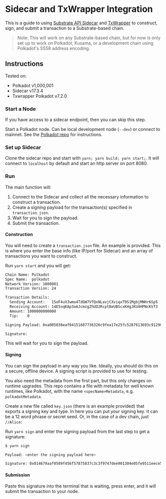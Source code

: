# Sidecar and TxWrapper Integration

This is a guide to using
[Substrate API Sidecar](https://github.com/paritytech/substrate-api-sidecar) and
[TxWrapper](https://github.com/paritytech/txwrapper-core/blob/main/packages/txwrapper-polkadot/README.md)
to construct, sign, and submit a transaction to a Substrate-based chain.

> Note: This will work on any Substrate-based chain, but for now is only set up to work on Polkadot,
> Kusama, or a development chain using Polkadot's SS58 address encoding.

## Instructions

Tested on:

- Polkadot v1,000,001
- Sidecar v17.3.4
- Txwrapper Polkadot v7.2.0

### Start a Node

If you have access to a sidecar endpoint, then you can skip this step.

Start a Polkadot node. Can be local development node (`--dev`) or connect to mainnet. See the
[Polkadot repo](https://github.com/paritytech/polkadot) for instructions.

### Set up Sidecar

Clone the sidecar repo and start with `yarn; yarn build; yarn start;`. It will connect to
`localhost` by default and start an http server on port 8080.

### Run

The main function will:

1. Connect to the Sidecar and collect all the necessary information to construct a transaction.
1. Create a signing payload for the transaction(s) specified in `transaction.json`.
1. Wait for you to sign the payload.
1. Submit the transaction.

#### Construction

You will need to create a `transaction.json` file. An example is provided. This is where you enter
the base info (like IP/port for Sidecar) and an array of transactions you want to construct.

Run `yarn start` and you will get:

```bash
Chain Name: Polkadot
Spec Name:  polkadot
Network Version: 1000001
Transaction Version: 24

Transaction Details:
  Sending Account:   15oF4uVJwmo4TdGW7VfQxNLavjCXviqxT9S1MgbjMNHr6Sp5
  Receiving Account: 14E5nqKAp3oAJcmzgZhUD2RcptBeUBScxKHgJKU4HPNcKVf3
  Amount: 1000000000000
  Tip:    0

Signing Payload: 0xa005038eaf04151687736326c9fea17e25fc5287613693c912909cb226aa4794f26a48070010a5d4e895030000f00300003a5dacb3a8725d578ab4b1457764e960a86b17720c3d39086c3b0872122b7a41f837b149dcb20f92540a027e58aab0554d2d42f36887f33a5e6a85ebdd0f13d8

Signature:
```

This will wait for you to sign the payload.

#### Signing

You can sign the payload in any way you like. Ideally, you should do this on a secure, offline
device. A signing script is provided to use for testing.

You also need the metadata from the first part, but this only changes on runtime upgrades. This
repo contains a file with metadata for well known runtimes, like Polkadot, with the name
`<specName>Metadata`, e.g. `polkadotMetadata`.

Create a new file called `key.json` (there is an example provided) that exports a signing key and
type. In here you can put your signing key. It can be a 12 word phrase or secret seed. Or, in
the case of a dev chain, just `//Alice`:

Run `yarn sign` and enter the signing payload from the last step to get a signature:

```bash
$ yarn sign

Payload: <enter the signing payload here>

Signature: 0x014679aaf0589f456f57875837c3c3f9747dee901304e05fe9511eece5bfd68c1e7443ff6d476f170d80cbbabae5f6bd3cf3d486663fe8f68d48e8ea7c70edc18d
```

#### Submission

Paste this signature into the terminal that is waiting, press enter, and it will submit the
transaction to your node.
